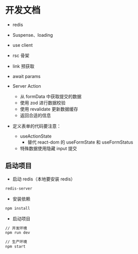 # 开发文档

- redis
- Suspense、loading
- use client
- rsc 骨架
- link 预获取
- await params

- Server Action
  - 从 formData 中获取提交的数据
  - 使用 zod 进行数据校验
  - 使用 revalidate 更新数据缓存
  - 返回合适的信息
- 定义表单的代码要注意：
  - useActionState
    - 替代 react-dom 的 useFormState 和 useFormStatus
  - 特殊数据使用隐藏 input 提交

## 启动项目

- 启动 redis（本地要安装 redis）

```bash
redis-server
```

- 安装依赖

```bash
npm install
```

- 启动项目

```bash
// 开发环境
npm run dev

// 生产环境
npm start
```
